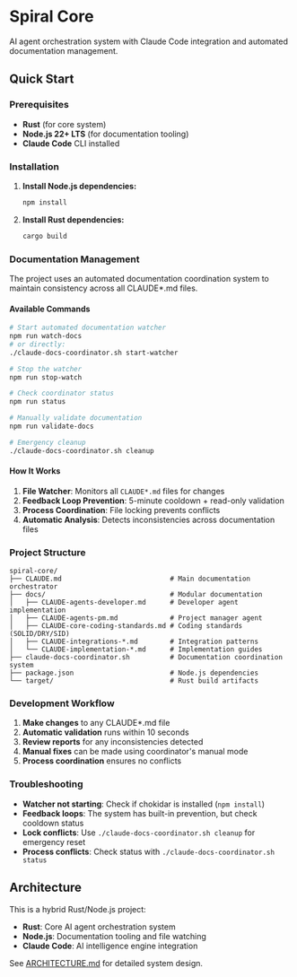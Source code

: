 # Spiral Core

AI agent orchestration system with Claude Code integration and automated documentation management.

## Quick Start

### Prerequisites
- **Rust** (for core system)
- **Node.js 22+ LTS** (for documentation tooling)
- **Claude Code** CLI installed

### Installation

1. **Install Node.js dependencies:**
   ```bash
   npm install
   ```

2. **Install Rust dependencies:**
   ```bash
   cargo build
   ```

### Documentation Management

The project uses an automated documentation coordination system to maintain consistency across all CLAUDE*.md files.

#### Available Commands

```bash
# Start automated documentation watcher
npm run watch-docs
# or directly:
./claude-docs-coordinator.sh start-watcher

# Stop the watcher
npm run stop-watch

# Check coordinator status
npm run status

# Manually validate documentation
npm run validate-docs

# Emergency cleanup
./claude-docs-coordinator.sh cleanup
```

#### How It Works

1. **File Watcher**: Monitors all `CLAUDE*.md` files for changes
2. **Feedback Loop Prevention**: 5-minute cooldown + read-only validation
3. **Process Coordination**: File locking prevents conflicts
4. **Automatic Analysis**: Detects inconsistencies across documentation files

### Project Structure

```
spiral-core/
├── CLAUDE.md                           # Main documentation orchestrator
├── docs/                               # Modular documentation
│   ├── CLAUDE-agents-developer.md      # Developer agent implementation
│   ├── CLAUDE-agents-pm.md             # Project manager agent
│   ├── CLAUDE-core-coding-standards.md # Coding standards (SOLID/DRY/SID)
│   ├── CLAUDE-integrations-*.md        # Integration patterns
│   └── CLAUDE-implementation-*.md      # Implementation guides
├── claude-docs-coordinator.sh          # Documentation coordination system
├── package.json                        # Node.js dependencies
└── target/                             # Rust build artifacts
```

### Development Workflow

1. **Make changes** to any CLAUDE*.md file
2. **Automatic validation** runs within 10 seconds
3. **Review reports** for any inconsistencies detected
4. **Manual fixes** can be made using coordinator's manual mode
5. **Process coordination** ensures no conflicts

### Troubleshooting

- **Watcher not starting**: Check if chokidar is installed (`npm install`)
- **Feedback loops**: The system has built-in prevention, but check cooldown status
- **Lock conflicts**: Use `./claude-docs-coordinator.sh cleanup` for emergency reset
- **Process conflicts**: Check status with `./claude-docs-coordinator.sh status`

## Architecture

This is a hybrid Rust/Node.js project:
- **Rust**: Core AI agent orchestration system
- **Node.js**: Documentation tooling and file watching
- **Claude Code**: AI intelligence engine integration

See [ARCHITECTURE.md](ARCHITECTURE.md) for detailed system design.